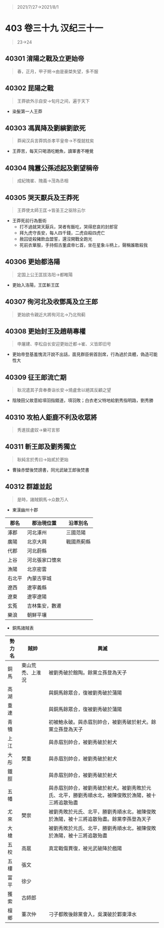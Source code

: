 > 2021/7/27->2021/8/1

# 403 卷三十九 汉纪三十一

> 23->24

## 40301 淯陽之戰及立更始帝
> 春，正月，甲子朔->由是豪桀失望，多不服

## 40302 昆陽之戰
> 王莽欲外示自安->旬月之间，遍于天下
- 染髮第一人王莽

## 40303 馮異降及劉縯劉歆死
> 莽闻汉兵言莽鸩杀孝平皇帝->不復就枕矣
- 王莽苦，每天只喝酒吃鮑魚，讀軍書不睡覺

## 40304 隗囂公孫述起及劉望稱帝
> 成紀隗崔、隗義->茂為丞相

## 40305 哭天厭兵及王莽死
> 王莽使太師王匡->皆圣王之驱除云尔
- 王莽死前行為藝術
  - 打不過就哭天厭兵，哭者有飯吃，哭得悲哀的封郎官
  - 拜九虎守長安，每人四千錢，二虎自殺四虎亡
  - 赦囚徒殺豬飲血盟誓，還沒開戰全跑光
  - 死前衣華服，手持假古董虞帝匕首，坐在星象斗柄上，聲稱誰敢殺我

## 40306 更始都洛陽
> 定国上公王匡拔洛阳->都睢陽
- 更始入洛陽，王匡斬王匡

## 40307 徇河北及收鄧禹及立王郎
> 更始欲令親近大將徇河北->乃北徇蓟

## 40308 更始封王及趙萌專權
> 申屠建、李松自长安迎更始迁都->崔、义皆即旧号
- 更始帝登基羞愧流汗說不出話，面見群臣俯首刮席，行為過於具體，偽造可能性大

## 40309 征王郎流亡期
> 耿况遣其子弇奉奏诣长安->燒盧舍以絕其反顧之望
- 陰陵田父故意給項羽指錯道，項羽敗；白衣老父特地給劉秀指明路，劉秀勝

## 40310 攻柏人鉅鹿不利及收眾將
> 秀進拔盧奴->樂可言邪

## 40311 斬王郎及劉秀獨立
> 耿純言於秀曰->始貳於更始
- 曹操赤壁後焚謗書，同光武破王郎後焚書

## 40312 群雄並起
> 是時，諸賊銅馬->众数万人
- 東漢幽州十郡

郡名|郡治現位置|沿革別名
--|--|--
涿郡|河北涿州|三國范陽
廣陽|北京大興|戰國燕薊縣
代郡|河北蔚縣|
上谷|河北張家口懷來|
漁陽|北京密雲|
右北平|內蒙古寧城|
遼西|遼寧義縣|
遼東|遼寧遼陽|
玄菟|吉林集安，數遷|
樂浪|朝鮮平壤|

- 銅馬諸賊表

勢力名|賊帥|興滅
--|--|--
銅馬|東山荒禿、上淮況|被劉秀破於館陶。餘黨立孫登為天子
高湖||與銅馬餘眾合，復被劉秀破於蒲陽
重連||與銅馬餘眾合，復被劉秀破於蒲陽
青犢||初被鮑永破。與赤眉別帥合，被劉秀破於射犬。餘黨立孫登為天子
上江||與赤眉別帥合，被劉秀破於射犬
大彤|樊重|與赤眉別帥合，被劉秀破於射犬
鐵脛||與赤眉別帥合，被劉秀破於射犬
五幡||與赤眉別帥合，被劉秀破於射犬。被劉秀敗於元氏、北平，勝劉秀順水北，被陳俊敗於漁陽，被十三將追散殆盡
尤來|樊崇|被劉秀敗於元氏、北平，勝劉秀順水北，被陳俊敗於漁陽，被十三將追散殆盡。餘黨李孫登為天子
大槍||被劉秀敗於元氏、北平，勝劉秀順水北，被陳俊敗於漁陽，被十三將追散殆盡
五校|高扈|真定戰傷賈復，被光武破降於戲陽
五樓|張文|
富平|徐少|
獲索|古師郎|
檀鄉|董次仲|刁子都敗後餘黨會入，吳漢破於鄴東漳水